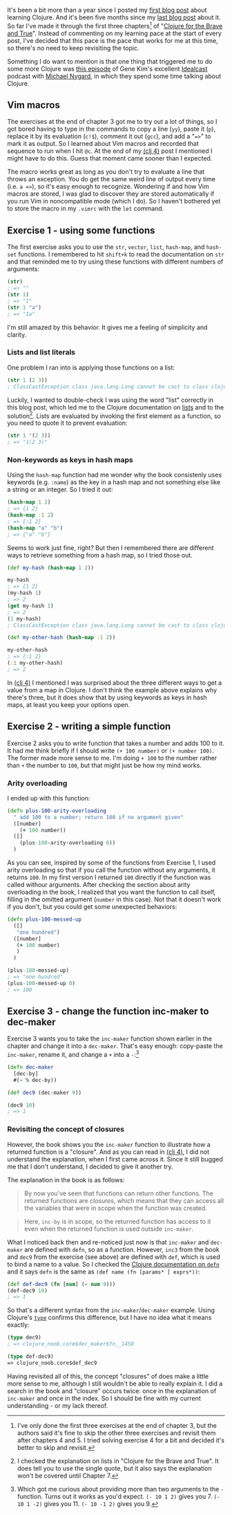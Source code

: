 <!--
.. title: (clj 6) Three chapters in one year
.. slug: clj6-three-chapters-in-one-year
.. date: 2021-05-08 10:53:25 UTC+02:00
.. tags: clojure, programming, brave clojure
.. category: clojure
.. link: 
.. description:
.. type: text
-->

It's been a bit more than a year since I posted my [first blog post](link://slug/clj0-diving-straight-in) about learning Clojure. And it's been five months since my [last blog post](link://slug/clj5-loop-and-recur-into-and-conj) about it. So far I've made it through the first three chapters[^1] of "[Clojure for the Brave and True](https://www.braveclojure.com/clojure-for-the-brave-and-true/)". Instead of commenting on my learning pace at the start of every post, I've decided that this pace is the pace that works for me at this time, so there's no need to keep revisiting the topic.

Something I do want to mention is that one thing that triggered me to do some more Clojure was [this episode](https://itrevolution.com/the-idealcast-episode-10/) of Gene Kim's excellent [Idealcast](https://itrevolution.com/the-idealcast-podcast/) podcast with [Michael Nygard](https://www.michaelnygard.com/), in which they spend some time talking about Clojure.


## Vim macros
The exercises at the end of chapter 3 got me to try out a lot of things, so I got bored having to type in the commands to copy a line (`yy`), paste it (`p`), replace it by its evaluation (`c!$`), comment it out (`gcc`), and add a "`=>`" to mark it as output. So I learned about Vim macros and recorded that sequence to run when I hit `@c`. At the end of my [(clj 4)](link://slug/clj4-learning-when-maps-closures) post I mentioned I might have to do this. Guess that moment came sooner than I expected.

<!-- TEASER_END -->

The macro works great as long as you don't try to evaluate a line that throws an exception. You do get the same weird line of output every time (i.e. `a =>`), so it's easy enough to recognize. Wondering if and how Vim macros are stored, I was glad to discover they are stored automatically if you run Vim in noncompatible mode (which I do). So I haven't bothered yet to store the macro in my `.vimrc` with the `let` command.


## Exercise 1 - using some functions
The first exercise asks you to use the `str`, `vector`, `list`, `hash-map`, and `hash-set` functions. I remembered to hit `shift+k` to read the documentation on `str` and that reminded me to try using these functions with different numbers of arguments:

```clojure
(str) 
; => ""
(str 1)
; => "1" 
(str 1 "a")
; => "1a"
```

I'm still amazed by this behavior. It gives me a feeling of simplicity and clarity.

### Lists and list literals
One problem I ran into is applying those functions on a list:

```clojure
(str 1 (2 3)) 
; ClassCastException class java.lang.Long cannot be cast to class clojure.lang.IFn
```

Luckily, I wanted to double-check I was using the word "list" correctly in this blog post, which led me to the Clojure documentation on [lists](https://clojure.org/guides/learn/sequential_colls#_lists) and to the solution[^2]. Lists are evaluated by invoking the first element as a function, so you need to quote it to prevent evaluation:

```clojure
(str 1 '(2 3))
; => "1(2 3)"
```

### Non-keywords as keys in hash maps
Using the `hash-map` function had me wonder why the book consistenly uses keywords (e.g. `:name`) as the key in a hash map and not something else like a string or an integer. So I tried it out:

```clojure
(hash-map 1 2)
; => {1 2}
(hash-map :1 2)
; => {:1 2}
(hash-map "a" "b")
; => {"a" "b"}
```

Seems to work just fine, right? But then I remembered there are different ways to retrieve something from a hash map, so I tried those out.

```clojure
(def my-hash (hash-map 1 2))

my-hash
; => {1 2}
(my-hash 1)
; => 2
(get my-hash 1)
; => 2
(1 my-hash)
; ClassCastException class java.lang.Long cannot be cast to class clojure.lang.IFn
```

```clojure
(def my-other-hash (hash-map :1 2))

my-other-hash
; => {:1 2}
(:1 my-other-hash)
; => 2
```

In [(clj 4)](link://slug/clj4-learning-when-maps-closures) I mentioned I was surprised about the three different ways to get a value from a map in Clojure. I don't think the example above explains why there's three, but it does show that by using keywords as keys in hash maps, at least you keep your options open.


## Exercise 2 - writing a simple function
Exercise 2 asks you to write function that takes a number and adds 100 to it. It had me think briefly if I should write `(+ 100 number)` or `(+ number 100)`. The former made more sense to me. I'm doing `+ 100` to the number rather than `+` the number to `100`, but that might just be how my mind works.

### Arity overloading
I ended up with this function:

```clojure
(defn plus-100-arity-overloading
  " add 100 to a number; return 100 if no argument given"
  ([number]
    (+ 100 number))
  ([]
    (plus-100-arity-overloading 0))
  )
```

As you can see, inspired by some of the functions from Exercise 1, I used arity overloading so that if you call the function without any arguments, it returns `100`. In my first version I returned `100` directly if the function was called withour arguments. After checking the section about arity overloading in the book, I realized that you want the function to call itself, filling in the omitted argument (`number` in this case). Not that it doesn't work if you don't, but you could get some unexpected behaviors:

```clojure
(defn plus-100-messed-up
  ([]
   "one hundred")
  ([number]
   (+ 100 number)
   )
  )

(plus-100-messed-up)
; => "one hundred"
(plus-100-messed-up 0)
; => 100
```


## Exercise 3 - change the function inc-maker to dec-maker

Exercise 3 wants you to take the `inc-maker` function shown earlier in the chapter and change it into a `dec-maker`. That's easy enough: copy-paste the `inc-maker`, rename it, and change a `+` into a `-`:[^3]

```clojure
(defn dec-maker
  [dec-by]
  #(- % dec-by))

(def dec9 (dec-maker 9))

(dec9 10)
; => 1
```

### Revisiting the concept of closures

However, the book shows you the `inc-maker` function to illustrate how a returned function is a "closure". And as you can read in [(clj 4)](link://slug/clj4-learning-when-maps-closures), I did not understand the explanation, when I first came across it. Since it still bugged me that I don't understand, I decided to give it another try.

The explanation in the book is as follows:
> By now you’ve seen that functions can return other functions. The returned functions are *closures*, which means that they can access all the variables that were in scope when the function was created.

> Here, `inc-by` is in scope, so the returned function has access to it even when the returned function is used outside `inc-maker`.

What I noticed back then and re-noticed just now is that `inc-maker` and `dec-maker` are defined with `defn`, so as a function. However, `inc3` from the book and `dec9` from the exercise (see above) are defined with `def`, which is used to bind a name to a value. So I checked the [Clojure documentation on `defn`](https://clojuredocs.org/clojure.core/defn) and it says `defn` is the same as `(def name (fn [params* ] exprs*))`:

```clojure
(def def-dec9 (fn [num] (- num 9)))
(def-dec9 10)
; => 1
```

So that's a different syntax from the `inc-maker`/`dec-maker` example. Using Clojure's [`type`](https://clojuredocs.org/clojure.core/type) confirms this difference, but I have no idea what it means exactly:

```clojure
(type dec9)
; => clojure_noob.core$dec_maker$fn__1458

(type def-dec9)
=> clojure_noob.core$def_dec9

```

Having revisited all of this, the concept "closures" of does make a little more sense to me, although I still wouldn't be able to really explain it. I did a search in the book and "closure" occurs twice: once in the explanation of `inc-maker` and once in the index. So I should be fine with my current understanding - or my lack thereof.



[^1]: I've only done the first three exercises at the end of chapter 3, but the authors said it's fine to skip the other three exercises and revisit them after chapters 4 and 5. I tried solving exercise 4 for a bit and decided it's better to skip and revisit.

[^2]: I checked the explanation on lists in "Clojure for the Brave and True". It does tell you to use the single quote, but it also says the explanation won't be covered until Chapter 7.

[^3]: Which got me curious about providing more than two arguments to the `-` function. Turns out it works as you'd expect. `(- 10 1 2)` gives you 7. `(- 10 1 -2)` gives you 11. `(- 10 -1 2)` gives you 9.[^4]

[^4]: Turns out code blocks do not work in footnotes, but footnotes in footnotes do.
